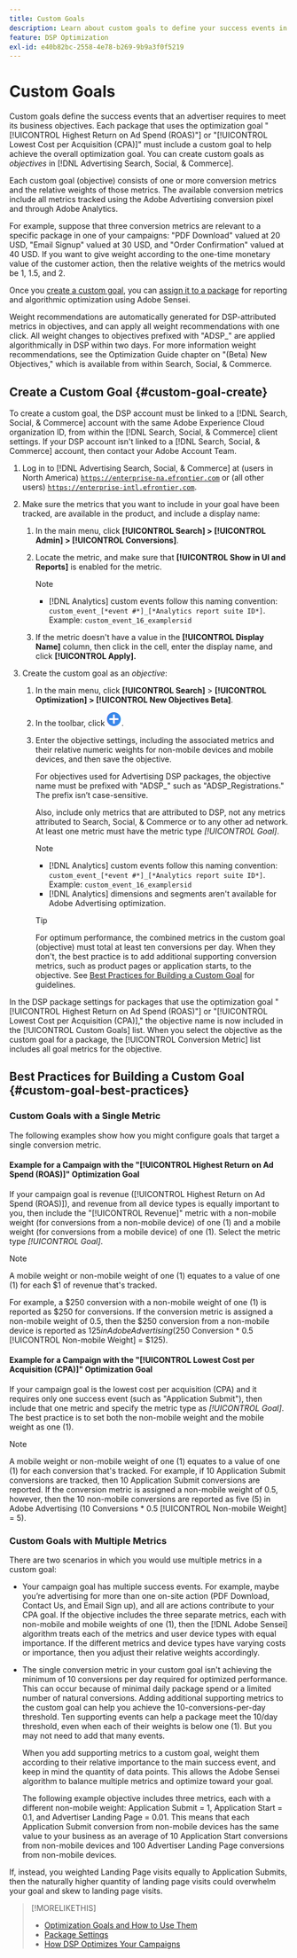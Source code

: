 ```yaml
---
title: Custom Goals
description: Learn about custom goals to define your success events in packages optimized for the lowest CPA or the highest ROAS.
feature: DSP Optimization
exl-id: e40b82bc-2558-4e78-b269-9b9a3f0f5219
---
```

# Custom Goals

Custom goals define the success events that an advertiser requires to meet its business objectives. Each package that uses the optimization goal "[!UICONTROL Highest Return on Ad Spend (ROAS)"] or "[!UICONTROL Lowest Cost per Acquisition (CPA)]" must include a custom goal to help achieve the overall optimization goal. You can create custom goals as *objectives* in [!DNL Advertising Search, Social, & Commerce].

<!-- update image or omit it

![custom goals](/help/dsp/assets/objective-goals.png)
 -->

Each custom goal (objective) consists of one or more conversion metrics and the relative weights of those metrics. The available conversion metrics include all metrics tracked using the Adobe Advertising conversion pixel and through Adobe Analytics.

For example, suppose that three conversion metrics are relevant to a specific package in one of your campaigns: "PDF Download" valued at 20 USD, "Email Signup" valued at 30 USD, and "Order Confirmation" valued at 40 USD. If you want to give weight according to the one-time monetary value of the customer action, then the relative weights of the metrics would be 1, 1.5, and 2.

Once you [create a custom goal](#custom-goal-create), you can [assign it to a package](/help/dsp/campaign-management/packages/package-settings.md) for reporting and algorithmic optimization using Adobe Sensei.

Weight recommendations are automatically generated for DSP-attributed metrics in objectives, and can apply all weight recommendations with one click. All weight changes to objectives prefixed with "ADSP_" are applied algorithmically in DSP within two days. For more information weight recommendations, see the Optimization Guide chapter on "(Beta) New Objectives," which is available from within Search, Social, & Commerce. 

## Create a Custom Goal {#custom-goal-create}

To create a custom goal, the DSP account must be linked to a [!DNL Search, Social, & Commerce] account with the same Adobe Experience Cloud organization ID, from within the [!DNL Search, Social, & Commerce] client settings. If your DSP account isn't linked to a [!DNL Search, Social, & Commerce] account, then contact your Adobe Account Team.

1. Log in to [!DNL Advertising Search, Social, & Commerce] at (users in North America) [`https://enterprise-na.efrontier.com`](https://enterprise-na.efrontier.com) or (all other users) [`https://enterprise-intl.efrontier.com`](https://enterprise-intl.efrontier.com).

1. Make sure the metrics that you want to include in your goal have been tracked, are available in the product, and include a display name:

    1. In the main menu, click **[!UICONTROL Search] > [!UICONTROL Admin] > [!UICONTROL Conversions]**.

    1. Locate the metric, and make sure that **[!UICONTROL Show in UI and Reports]** is enabled for the metric.

       >[!NOTE]
       >
       >* [!DNL Analytics] custom events follow this naming convention: `custom_event_[*event #*]_[*Analytics report suite ID*]`. Example: `custom_event_16_examplersid`

    1. If the metric doesn't have a value in the **[!UICONTROL Display Name]** column, then click in the cell, enter the display name, and click **[!UICONTROL Apply].**

1. Create the custom goal as an *objective*:

    1. In the main menu, click **[!UICONTROL Search]** > **[!UICONTROL Optimization] > [!UICONTROL New Objectives Beta]**.

    1. In the toolbar, click ![Create](/help/dsp/assets/create-search-ui.png "Create").

    1. Enter the objective settings, including the associated metrics and their relative numeric weights for non-mobile devices and mobile devices, and then save the objective.
    
       For objectives used for Advertising DSP packages, the objective name must be prefixed with "ADSP_"  such as "ADSP_Registrations." The prefix isn’t case-sensitive.
       
       Also, include only metrics that are attributed to DSP, not any metrics attributed to Search, Social, & Commerce or to any other ad network. At least one metric must have the metric type *[!UICONTROL Goal]*.
       
       >[!NOTE]
       >
       >* [!DNL Analytics] custom events follow this naming convention: `custom_event_[*event #*]_[*Analytics report suite ID*]`. Example: `custom_event_16_examplersid`
       >* [!DNL Analytics] dimensions and segments aren't available for Adobe Advertising optimization.

       >[!TIP]
       >
       >For optimum performance, the combined metrics in the custom goal (objective) must total at least ten conversions per day. When they don't, the best practice is to add additional supporting conversion metrics, such as product pages or application starts, to the objective. See [Best Practices for Building a Custom Goal](#custom-goal-best-practices) for guidelines.
       
In the DSP package settings for packages that use the optimization goal "[!UICONTROL Highest Return on Ad Spend (ROAS)"] or "[!UICONTROL Lowest Cost per Acquisition (CPA)]," the objective name is now included in the [!UICONTROL Custom Goals] list. When you select the objective as the custom goal for a package, the [!UICONTROL Conversion Metric] list includes all goal metrics for the objective.

## Best Practices for Building a Custom Goal {#custom-goal-best-practices}

### Custom Goals with a Single Metric

The following examples show how you might configure goals that target a single conversion metric.

#### Example for a Campaign with the "[!UICONTROL Highest Return on Ad Spend (ROAS)]" Optimization Goal

If your campaign goal is revenue ([!UICONTROL Highest Return on Ad Spend (ROAS)]), and revenue from all device types is equally important to you, then include the "[!UICONTROL Revenue]" metric with a non-mobile weight (for conversions from a non-mobile device) of one (1) and a mobile weight (for conversions from a mobile device) of one (1). Select the metric type *[!UICONTROL Goal]*.

<!-- update image or delete 

![example of a ROAS custom goal with a single conversion metric](/help/dsp/assets/custom-goal-roas.png)

-->

>[!NOTE]
>
> A mobile weight or non-mobile weight of one (1) equates to a value of one (1) for each $1 of revenue that's tracked.
>
> For example, a $250 conversion with a non-mobile weight of one (1) is reported as $250 for conversions. If the conversion metric is assigned a non-mobile weight of 0.5, then the $250 conversion from a non-mobile device is reported as $125 in Adobe Advertising ($250 Conversion * 0.5 [!UICONTROL Non-mobile Weight] = $125).

#### Example for a Campaign with the "[!UICONTROL Lowest Cost per Acquisition (CPA)]" Optimization Goal

If your campaign goal is the lowest cost per acquisition (CPA) and it requires only one success event (such as "Application Submit"), then include that one metric and specify the metric type as *[!UICONTROL Goal]*. The best practice is to set both the non-mobile weight and the mobile weight as one (1).

<!-- update image or delete 

![example of a CPA custom goal with a single conversion metric](/help/dsp/assets/custom-goal-roas.png)

-->

>[!NOTE]
>
> A mobile weight or non-mobile weight of one (1) equates to a value of one (1) for each conversion that's tracked. For example, if 10 Application Submit conversions are tracked, then 10 Application Submit conversions are reported. If the conversion metric is assigned a non-mobile weight of 0.5, however, then the 10 non-mobile conversions are reported as five (5) in Adobe Advertising (10 Conversions * 0.5 [!UICONTROL Non-mobile Weight] = 5).

### Custom Goals with Multiple Metrics

There are two scenarios in which you would use multiple metrics in a custom goal:

* Your campaign goal has multiple success events. For example, maybe you’re advertising for more than one on-site action (PDF Download, Contact Us, and Email Sign up), and all are actions contribute to your CPA goal. If the objective includes the three separate metrics, each with non-mobile and mobile weights of one (1), then the [!DNL Adobe Sensei] algorithm treats each of the metrics and user device types with equal importance. If the different metrics and device types have varying costs or importance, then you adjust their relative weights accordingly.

<!-- update image or delete it and adjust the wording above

   ![example of a custom goal with multiple metrics](/help/dsp/assets/custom-goal-multiple-properties.png)

-->

* The single conversion metric in your custom goal isn't achieving the minimum of 10 conversions per day required for optimized performance. This can occur because of minimal daily package spend or a limited number of natural conversions. Adding additional supporting metrics to the custom goal can help you achieve the 10-conversions-per-day threshold. Ten supporting events can help a package meet the 10/day threshold, even when each of their weights is below one (1). But you may not need to add that many events.

   When you add supporting metrics to a custom goal, weight them according to their relative importance to the main success event, and keep in mind the quantity of data points. This allows the Adobe Sensei algorithm to balance multiple metrics and optimize toward your goal.

   The following example objective includes three metrics, each with a different non-mobile weight: Application Submit = 1, Application Start = 0.1, and Advertiser Landing Page = 0.01. This means that each Application Submit conversion from non-mobile devices has the same value to your business as an average of 10 Application Start conversions from non-mobile devices and 100 Advertiser Landing Page conversions from non-mobile devices.

<!-- update image or delete it and adjust the wording above

   ![example of a custom goal with multiple metrics](/help/dsp/assets/custom-goal-multiple-properties2.png)

-->

   If, instead, you weighted Landing Page visits equally to Application Submits, then the naturally higher quantity of landing page visits could overwhelm your goal and skew to landing page visits.<!--reword-->

>[!MORELIKETHIS]
>
>* [Optimization Goals and How to Use Them](optimization-goals.md)
>* [Package Settings](/help/dsp/campaign-management/packages/package-settings.md)
> * [How DSP Optimizes Your Campaigns](optimization-how-dsp-optimizes-campaigns.md)
